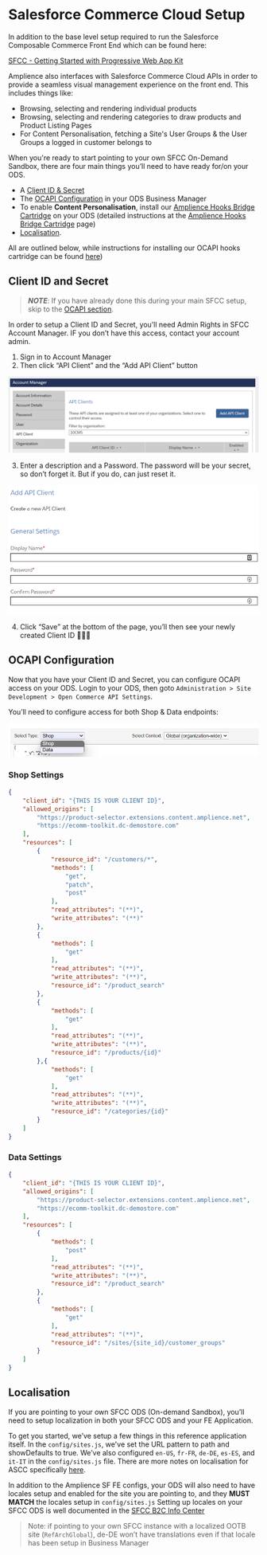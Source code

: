 # Salesforce Commerce Cloud Setup

In addition to the base level setup required to run the Salesforce Composable Commerce Front End which can be found here:

[SFCC - Getting Started with Progressive Web App Kit](https://developer.salesforce.com/docs/commerce/pwa-kit-managed-runtime/guide/getting-started.html#new-project)

Amplience also interfaces with Salesforce Commerce Cloud APIs in order to provide a seamless visual management experience on the front end. This includes things like:
* Browsing, selecting and rendering individual products
* Browsing, selecting and rendering categories to draw products and Product Listing Pages
* For Content Personalisation, fetching a Site's User Groups & the User Groups a logged in customer belongs to 

When you're ready to start pointing to your own SFCC On-Demand Sandbox, there are four main things you’ll need to have ready for/on your ODS. 

* A [Client ID & Secret](#client-id-and-secret) 
* The [OCAPI Configuration](#ocapi-configuration) in your ODS Business Manager
* To enable **Content Personalisation**, install our [Amplience Hooks Bridge Cartridge](https://github.com/amplience/amplience-sfcc-hooksbridge) on your ODS (detailed instructions at the [Amplience Hooks Bridge Cartridge](https://github.com/amplience/amplience-sfcc-hooksbridge) page)
* [Localisation](#localisation). 

All are outlined below, while instructions for installing our OCAPI hooks cartridge can be found [here](https://github.com/amplience/amplience-sfcc-hooksbridge))

## Client ID and Secret

>***NOTE***: If you have already done this during your main SFCC setup, skip to the [OCAPI section](#ocapi-configuration).

In order to setup a Client ID and Secret, you’ll need Admin Rights in SFCC Account Manager. IF you don’t have this access, contact your account admin. 

1. Sign in to Account Manager
2. Then click “API Client” and the “Add API Client” button

![Salesforce Account Manager](media/sf-account-manager.png)

3. Enter a description and a Password. The password will be your secret, so don’t forget it. But if you do, can just reset it.

![Salesforce Client Setup](media/sf-client-setup.png)

4. Click “Save” at the bottom of the page, you’ll then see your newly created Client ID 🎉🎉🎉

## OCAPI Configuration
Now that you have your Client ID and Secret, you can configure OCAPI access on your ODS. Login to your ODS, then goto `Administration > Site Development > Open Commerce API Settings`. 

You’ll need to configure access for both Shop & Data endpoints:

![Salesforce Commerce Cloud OCAPI (Shop & Data)](media/sf-ocapi-shop+data.png)

### Shop Settings

```json
{
    "client_id": "{THIS IS YOUR CLIENT ID}",
    "allowed_origins": [
        "https://product-selector.extensions.content.amplience.net",
        "https://ecomm-toolkit.dc-demostore.com"
    ],
    "resources": [
        {
            "resource_id": "/customers/*",
            "methods": [
                "get",
                "patch",
                "post"
            ],
            "read_attributes": "(**)",
            "write_attributes": "(**)"
        },
        {
            "methods": [
                "get"
            ],
            "read_attributes": "(**)",
            "write_attributes": "(**)",
            "resource_id": "/product_search"
        },
        {
            "methods": [
                "get"
            ],
            "read_attributes": "(**)",
            "write_attributes": "(**)",
            "resource_id": "/products/{id}"
        },{
            "methods": [
                "get"
            ],
            "read_attributes": "(**)",
            "write_attributes": "(**)",
            "resource_id": "/categories/{id}"
        }
    ]
}
```

### Data Settings

```json
{
    "client_id": "{THIS IS YOUR CLIENT ID}",
    "allowed_origins": [
        "https://product-selector.extensions.content.amplience.net",
        "https://ecomm-toolkit.dc-demostore.com"
    ],
    "resources": [
        {
            "methods": [
                "post"
            ],
            "read_attributes": "(**)",
            "write_attributes": "(**)",
            "resource_id": "/product_search"
        },
        {
            "methods": [
                "get"
            ],
            "read_attributes": "(**)",
            "resource_id": "/sites/{site_id}/customer_groups"
        }
    ]
}
```

## Localisation
If you are pointing to your own SFCC ODS (On-demand Sandbox), you’ll need to setup localization in both your SFCC ODS and your FE Application.

To get you started, we’ve setup a few things in this reference application itself. In the `config/sites.js`, we've set the URL pattern to path and showDefaults to true. We’ve also configured `en-US`, `fr-FR`, `de-DE`, `es-ES`, and `it-IT` in the `config/sites.js` file. There are more notes on localisation for ASCC specifically [here](/app/translations/README.md).

In addition to the Amplience SF FE configs, your ODS will also need to have locales setup and enabled for the site you are pointing to, and they **MUST MATCH** the locales setup in `config/sites.js` Setting up locales on your SFCC ODS is well documented in the [SFCC B2C Info Center](https://documentation.b2c.commercecloud.salesforce.com/DOC2/index.jsp?topic=%2Fcom.demandware.dochelp%2Fcontent%2Fb2c_commerce%2Ftopics%2Fadmin%2Fb2c_configuring_site_locales.html)

> Note: if pointing to your own SFCC instance with a localized OOTB site (`RefArchGlobal`), de-DE won’t have translations even if that locale has been setup in Business Manager
